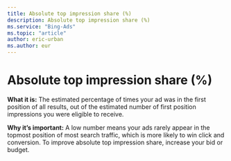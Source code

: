 ```yaml
---
title: Absolute top impression share (%)
description: Absolute top impression share (%)
ms.service: "Bing-Ads"
ms.topic: "article"
author: eric-urban
ms.author: eur
---
```


# Absolute top impression share (%)

**What it is:**     The estimated percentage of times your ad was in the first position of all results, out of the estimated number of first position impressions you were eligible to receive.

**Why it’s important:**     A low number means your ads rarely appear in the topmost position of most search traffic, which is more likely to win click and conversion. To improve absolute top impression share, increase your bid or budget.


